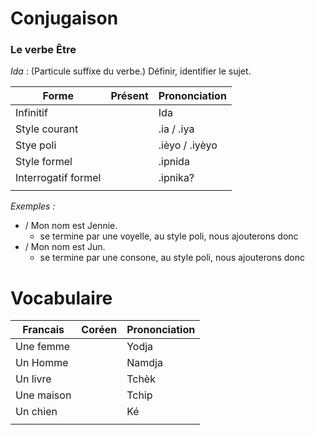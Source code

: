 # Conjugaison
### Le verbe Être

*Ida* :
(Particule suffixe du verbe.)
Définir, identifier le sujet.

| Forme               | Présent | Prononciation      |
| ---                 | ---     | ---                |
| Infinitif           |         | Ida                |
| Style courant       |         | .ia / .iya         |
| Stye poli           |         | .ièyo / .iyèyo     |
| Style formel        |         | .ipnida            |
| Interrogatif formel |         | .ipnika?           |
|                     |         |                    |

*Exemples :*
 * / Mon nom est Jennie.
	 * se termine par une voyelle, au style poli, nous ajouterons donc
 * / Mon nom est Jun.
	 * se termine par une consone, au style poli, nous ajouterons donc

# Vocabulaire

| Francais   | Coréen | Prononciation |
| ---        | ---    | ---           |
| Une femme  |        | Yodja         |
| Un Homme   |        | Namdja        |
| Un livre   |        | Tchèk         |
| Une maison |        | Tchip         |
| Un chien   |        | Ké            |
|            |        |               |
